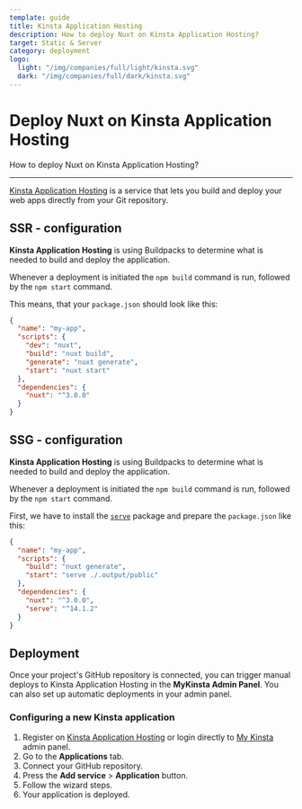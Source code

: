 ```yaml
---
template: guide
title: Kinsta Application Hosting
description: How to deploy Nuxt on Kinsta Application Hosting?
target: Static & Server
category: deployment
logo:
  light: "/img/companies/full/light/kinsta.svg"
  dark: "/img/companies/full/dark/kinsta.svg"
---
```

# Deploy Nuxt on Kinsta Application Hosting

How to deploy Nuxt on Kinsta Application Hosting?

---

[Kinsta Application Hosting](https://kinsta.com/application-hosting) is a service that lets you build and deploy your web apps directly from your Git repository.

## SSR - configuration
**Kinsta Application Hosting** is using Buildpacks to determine what is needed to build and deploy the application.

Whenever a deployment is initiated the `npm build` command is run, followed by the `npm start` command.

This means, that your `package.json` should look like this:

```json
{
  "name": "my-app",
  "scripts": {
    "dev": "nuxt",
    "build": "nuxt build",
    "generate": "nuxt generate",
    "start": "nuxt start"
  },
  "dependencies": {
    "nuxt": "^3.0.0"
  }
}
```

## SSG - configuration
**Kinsta Application Hosting** is using Buildpacks to determine what is needed to build and deploy the application.

Whenever a deployment is initiated the `npm build` command is run, followed by the `npm start` command.

First, we have to install the [`serve`](https://www.npmjs.com/package/serve) package and prepare the `package.json` like this:

```json
{
  "name": "my-app",
  "scripts": {
    "build": "nuxt generate",
    "start": "serve ./.output/public"
  },
  "dependencies": {
    "nuxt": "^3.0.0",
    "serve": "^14.1.2"
  }
}
```

## Deployment
Once your project's GitHub repository is connected, you can trigger manual deploys to Kinsta Application Hosting in the **MyKinsta Admin Panel**. You can also set up automatic deployments in your admin panel.

### Configuring a new Kinsta application
1. Register on [Kinsta Application Hosting](https://kinsta.com/signup/?product_type=app-db) or login directly to [My Kinsta](https://my.kinsta.com/) admin panel.
2. Go to the **Applications** tab.
3. Connect your GitHub repository.
4. Press the **Add service** > **Application** button.
5. Follow the wizard steps.
6. Your application is deployed.